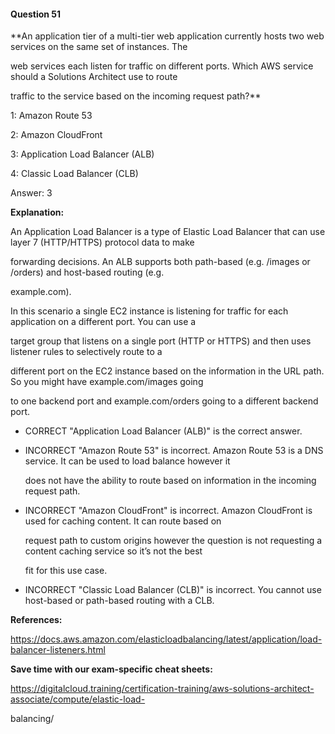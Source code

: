 #### Question  51


**An application tier of a multi-tier web application currently hosts two web services on the same set of instances. The

web services each listen for traffic on different ports. Which AWS service should a Solutions Architect use to route

traffic to the service based on the incoming request path?**


1: Amazon Route 53


2: Amazon CloudFront


3: Application Load Balancer (ALB)


4: Classic Load Balancer (CLB)


Answer: 3


**Explanation:**


An Application Load Balancer is a type of Elastic Load Balancer that can use layer 7 (HTTP/HTTPS) protocol data to make

forwarding decisions. An ALB supports both path-based (e.g. /images or /orders) and host-based routing (e.g.

example.com).


In this scenario a single EC2 instance is listening for traffic for each application on a different port. You can use a

target group that listens on a single port (HTTP or HTTPS) and then uses listener rules to selectively route to a

different port on the EC2 instance based on the information in the URL path. So you might have example.com/images going

to one backend port and example.com/orders going to a different backend port.


- CORRECT "Application Load Balancer (ALB)" is the correct answer.


- INCORRECT "Amazon Route 53" is incorrect. Amazon Route 53 is a DNS service. It can be used to load balance however it

  does not have the ability to route based on information in the incoming request path.


- INCORRECT "Amazon CloudFront" is incorrect. Amazon CloudFront is used for caching content. It can route based on

  request path to custom origins however the question is not requesting a content caching service so it’s not the best

  fit for this use case.


- INCORRECT "Classic Load Balancer (CLB)" is incorrect. You cannot use host-based or path-based routing with a CLB.


**References:**


https://docs.aws.amazon.com/elasticloadbalancing/latest/application/load-balancer-listeners.html


**Save time with our exam-specific cheat sheets:**


https://digitalcloud.training/certification-training/aws-solutions-architect-associate/compute/elastic-load-

balancing/

